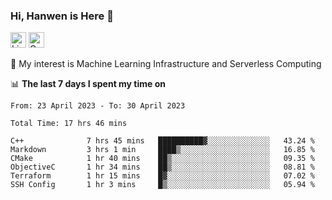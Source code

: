 ### Hi, Hanwen is Here 👋
<p>
	<a href="https://www.linkedin.com/in/liu-hanwen/"><img src="https://img.shields.io/badge/@hanwen-0A66C2?style=flat&logo=LinkedIn&logoColor=white" alt="Linkedin"  height="25px"/></a> 
	<a href="https://scholar.google.com/citations?user=HDF0su0AAAAJ"><img src="https://img.shields.io/badge/scholar-4385FE.svg?&style=plastic&logo=google-scholar&logoColor=white" alt="Google Scholar" height="25px"> </a>
</p>
🌱 My interest is Machine Learning Infrastructure and Serverless Computing

📊 **The last 7 days I spent my time on** 
<!--START_SECTION:waka-->

```text
From: 23 April 2023 - To: 30 April 2023

Total Time: 17 hrs 46 mins

C++              7 hrs 45 mins   ██████████▓░░░░░░░░░░░░░░   43.24 %
Markdown         3 hrs 1 min     ████▒░░░░░░░░░░░░░░░░░░░░   16.85 %
CMake            1 hr 40 mins    ██▒░░░░░░░░░░░░░░░░░░░░░░   09.35 %
ObjectiveC       1 hr 34 mins    ██▒░░░░░░░░░░░░░░░░░░░░░░   08.81 %
Terraform        1 hr 15 mins    █▓░░░░░░░░░░░░░░░░░░░░░░░   07.02 %
SSH Config       1 hr 3 mins     █▒░░░░░░░░░░░░░░░░░░░░░░░   05.94 %
```

<!--END_SECTION:waka-->


<!--
**david990917/david990917** is a ✨ _special_ ✨ repository because its `README.md` (this file) appears on your GitHub profile.

Here are some ideas to get you started:

- 🔭 I’m currently working on ...
- 🌱 I’m currently learning ...
- 👯 I’m looking to collaborate on ...
- 🤔 I’m looking for help with ...
- 💬 Ask me about ...
- 📫 How to reach me: ...
- 😄 Pronouns: ...
- ⚡ Fun fact: ...
-->
